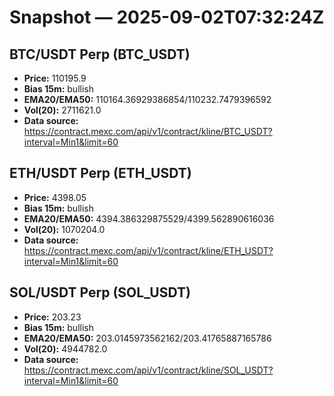 # Snapshot — 2025-09-02T07:32:24Z

## BTC/USDT Perp (BTC_USDT)
- **Price:** 110195.9
- **Bias 15m:** bullish
- **EMA20/EMA50:** 110164.36929386854/110232.7479396592
- **Vol(20):** 2711621.0
- **Data source:** https://contract.mexc.com/api/v1/contract/kline/BTC_USDT?interval=Min1&limit=60

## ETH/USDT Perp (ETH_USDT)
- **Price:** 4398.05
- **Bias 15m:** bullish
- **EMA20/EMA50:** 4394.386329875529/4399.562890616036
- **Vol(20):** 1070204.0
- **Data source:** https://contract.mexc.com/api/v1/contract/kline/ETH_USDT?interval=Min1&limit=60

## SOL/USDT Perp (SOL_USDT)
- **Price:** 203.23
- **Bias 15m:** bullish
- **EMA20/EMA50:** 203.0145973562162/203.41765887165786
- **Vol(20):** 4944782.0
- **Data source:** https://contract.mexc.com/api/v1/contract/kline/SOL_USDT?interval=Min1&limit=60
